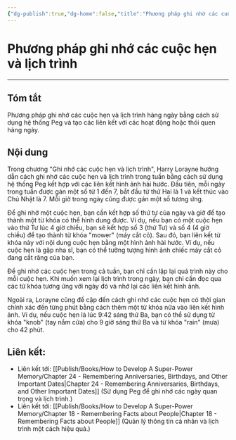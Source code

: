 ```yaml
---
{"dg-publish":true,"dg-home":false,"title":"Phương pháp ghi nhớ các cuộc hẹn và lịch trình","date":"2024-08-31","tags":["#books","#memory","#How_to_Develop_A_Super_Power_Memory"],"Chương":"Chương23","dg-path":"Books/How to Develop A Super-Power Memory/Chapter 23 - Remembering Appointments and Schedules.md","permalink":"/books/how-to-develop-a-super-power-memory/chapter-23-remembering-appointments-and-schedules/","dgPassFrontmatter":true,"noteIcon":"","updated":"2025-01-31T00:21:05.921+07:00"}
---
```


# Phương pháp ghi nhớ các cuộc hẹn và lịch trình
---
## Tóm tắt
Phương pháp ghi nhớ các cuộc hẹn và lịch trình hàng ngày bằng cách sử dụng hệ thống Peg và tạo các liên kết với các hoạt động hoặc thói quen hàng ngày.
## Nội dung
Trong chương "Ghi nhớ các cuộc hẹn và lịch trình", Harry Lorayne hướng dẫn cách ghi nhớ các cuộc hẹn và lịch trình trong tuần bằng cách sử dụng hệ thống Peg kết hợp với các liên kết hình ảnh hài hước. Đầu tiên, mỗi ngày trong tuần được gán một số từ 1 đến 7, bắt đầu từ thứ Hai là 1 và kết thúc vào Chủ Nhật là 7. Mỗi giờ trong ngày cũng được gán một số tương ứng.

Để ghi nhớ một cuộc hẹn, bạn cần kết hợp số thứ tự của ngày và giờ để tạo thành một từ khóa có thể hình dung được. Ví dụ, nếu bạn có một cuộc hẹn vào thứ Tư lúc 4 giờ chiều, bạn sẽ kết hợp số 3 (thứ Tư) và số 4 (4 giờ chiều) để tạo thành từ khóa "mower" (máy cắt cỏ). Sau đó, bạn liên kết từ khóa này với nội dung cuộc hẹn bằng một hình ảnh hài hước. Ví dụ, nếu cuộc hẹn là gặp nha sĩ, bạn có thể tưởng tượng hình ảnh chiếc máy cắt cỏ đang cắt răng của bạn.

Để ghi nhớ các cuộc hẹn trong cả tuần, bạn chỉ cần lặp lại quá trình này cho mỗi cuộc hẹn. Khi muốn xem lại lịch trình trong ngày, bạn chỉ cần đọc qua các từ khóa tương ứng với ngày đó và nhớ lại các liên kết hình ảnh.

Ngoài ra, Lorayne cũng đề cập đến cách ghi nhớ các cuộc hẹn có thời gian chính xác đến từng phút bằng cách thêm một từ khóa nữa vào liên kết hình ảnh. Ví dụ, nếu cuộc hẹn là lúc 9:42 sáng thứ Ba, bạn có thể sử dụng từ khóa "knob" (tay nắm cửa) cho 9 giờ sáng thứ Ba và từ khóa "rain" (mưa) cho 42 phút.

## **Liên kết**:
- Liên kết tới: [[Publish/Books/How to Develop A Super-Power Memory/Chapter 24 - Remembering Anniversaries, Birthdays, and Other Important Dates\|Chapter 24 - Remembering Anniversaries, Birthdays, and Other Important Dates]] (Sử dụng Peg để ghi nhớ các ngày quan trọng và lịch trình.)
- Liên kết tới: [[Publish/Books/How to Develop A Super-Power Memory/Chapter 18 - Remembering Facts about People\|Chapter 18 - Remembering Facts about People]] (Quản lý thông tin cá nhân và lịch trình một cách hiệu quả.)